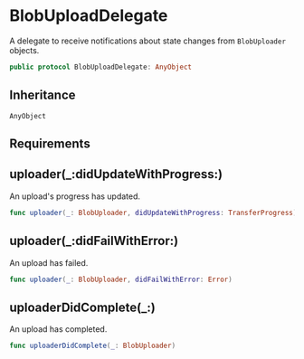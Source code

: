 # BlobUploadDelegate

A delegate to receive notifications about state changes from `BlobUploader` objects.

``` swift
public protocol BlobUploadDelegate:​ AnyObject
```

## Inheritance

`AnyObject`

## Requirements

## uploader(\_:​didUpdateWithProgress:​)

An upload's progress has updated.

``` swift
func uploader(_:​ BlobUploader, didUpdateWithProgress:​ TransferProgress)
```

## uploader(\_:​didFailWithError:​)

An upload has failed.

``` swift
func uploader(_:​ BlobUploader, didFailWithError:​ Error)
```

## uploaderDidComplete(\_:​)

An upload has completed.

``` swift
func uploaderDidComplete(_:​ BlobUploader)
```
